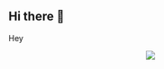 ## Hi there 👋
<p>Hey</p>
<p align="center">
  <a href="https://skillicons.dev">
    <img src="https://skillicons.dev/icons?i=html,css,js,py,unity" />
  </a>
</p>
<!--
**Elneocapo/Elneocapo** is a ✨ _special_ ✨ repository because its `README.md` (this file) appears on your GitHub profile.

Here are some ideas to get you started:

- 🔭 I’m currently working on ...
- 🌱 I’m currently learning ...
- 👯 I’m looking to collaborate on ...
- 🤔 I’m looking for help with ...
- 💬 Ask me about ...
- 📫 How to reach me: ...
- 😄 Pronouns: ...
- ⚡ Fun fact: ...
-->
